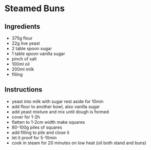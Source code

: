 # Steamed Buns

## Ingredients

- 375g flour
- 22g live yeast
- 2 table spoon sugar
- 1 table spoon vanilla sugar
- pinch of salt
- 100ml oil
- 200ml milk
- filling

## Instructions

- yeast into milk with sugar rest aside for 10min
- add flour to another bowl, also vanilla sugar
- add yeast mixture and mix until dough is formed
- cover for 1-2h
- flatten to 1-2cm width make squares
- 80-100g piles of squares
- add filling to pile and close it
- let it proof for 5-10min
- cook in steam for 20 minutes on low heat (oil both stand and buns)

